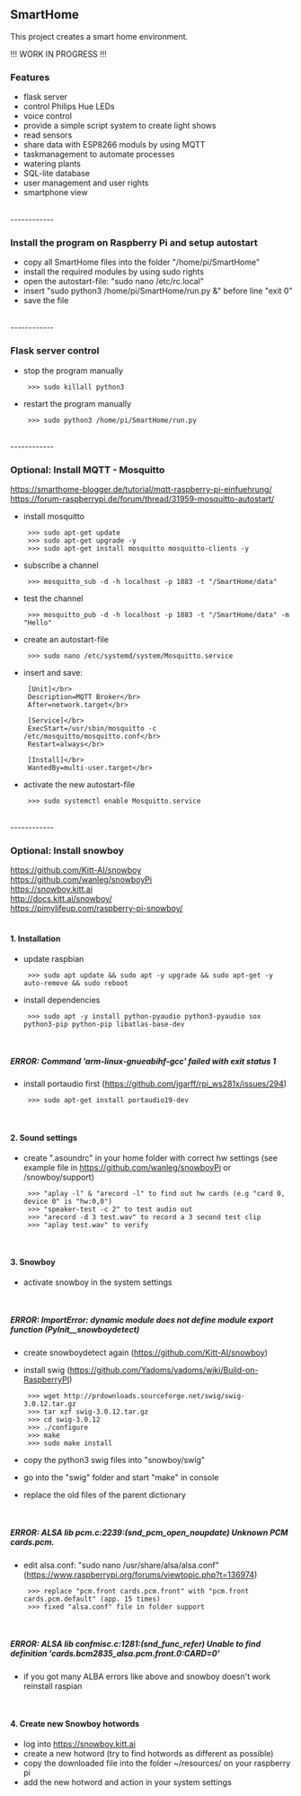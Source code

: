 ##  SmartHome

This project creates a smart home environment.

!!! WORK IN PROGRESS !!!


### Features

- flask server 
- control Philips Hue LEDs
- voice control 
- provide a simple script system to create light shows
- read sensors
- share data with ESP8266 moduls by using MQTT
- taskmanagement to automate processes
- watering plants
- SQL-lite database 
- user management and user rights
- smartphone view

</br>
------------
</br>

### Install the program on Raspberry Pi and setup autostart

- copy all SmartHome files into the folder "/home/pi/SmartHome"
- install the required modules by using sudo rights
- open the autostart-file: "sudo nano /etc/rc.local"
- insert "sudo python3 /home/pi/SmartHome/run.py &" before line "exit 0"
- save the file

</br>
------------
</br>

### Flask server control

- stop the program manually

       >>> sudo killall python3

- restart the program manually

       >>> sudo python3 /home/pi/SmartHome/run.py


</br>
------------
</br>

### Optional: Install MQTT - Mosquitto 

https://smarthome-blogger.de/tutorial/mqtt-raspberry-pi-einfuehrung/
</br>
https://forum-raspberrypi.de/forum/thread/31959-mosquitto-autostart/
</br>

- install mosquitto

       >>> sudo apt-get update
       >>> sudo apt-get upgrade -y
       >>> sudo apt-get install mosquitto mosquitto-clients -y

- subscribe a channel

       >>> mosquitto_sub -d -h localhost -p 1883 -t "/SmartHome/data"

- test the channel

       >>> mosquitto_pub -d -h localhost -p 1883 -t "/SmartHome/data" -m "Hello"

- create an autostart-file

       >>> sudo nano /etc/systemd/system/Mosquitto.service

- insert and save:

       [Unit]</br>
       Description=MQTT Broker</br>
       After=network.target</br>

       [Service]</br>
       ExecStart=/usr/sbin/mosquitto -c /etc/mosquitto/mosquitto.conf</br>
       Restart=always</br>

       [Install]</br>
       WantedBy=multi-user.target</br>

- activate the new autostart-file

       >>> sudo systemctl enable Mosquitto.service

</br>
------------
</br>


### Optional: Install snowboy

https://github.com/Kitt-AI/snowboy
</br>
https://github.com/wanleg/snowboyPi 
</br>
https://snowboy.kitt.ai
</br>
http://docs.kitt.ai/snowboy/
</br>
https://pimylifeup.com/raspberry-pi-snowboy/
</br>
</br>

#### 1. Installation

- update raspbian 

       >>> sudo apt update && sudo apt -y upgrade && sudo apt-get -y auto-remove && sudo reboot

- install dependencies

       >>> sudo apt -y install python-pyaudio python3-pyaudio sox python3-pip python-pip libatlas-base-dev

</br>

##### ERROR: Command 'arm-linux-gnueabihf-gcc' failed with exit status 1

- install portaudio first (https://github.com/jgarff/rpi_ws281x/issues/294)

       >>> sudo apt-get install portaudio19-dev

</br>

#### 2. Sound settings

- create ".asoundrc" in your home folder with correct hw settings (see example file in https://github.com/wanleg/snowboyPi or /snowboy/support)

       >>> "aplay -l" & "arecord -l" to find out hw cards (e.g "card 0, device 0" is "hw:0,0")
       >>> "speaker-test -c 2" to test audio out
       >>> "arecord -d 3 test.wav" to record a 3 second test clip 
       >>> "aplay test.wav" to verify

</br>

#### 3. Snowboy

- activate snowboy in the system settings

</br>

##### ERROR: ImportError: dynamic module does not define module export function (PyInit__snowboydetect)

- create snowboydetect again (https://github.com/Kitt-AI/snowboy)
- install swig (https://github.com/Yadoms/yadoms/wiki/Build-on-RaspberryPI)

       >>> wget http://prdownloads.sourceforge.net/swig/swig-3.0.12.tar.gz
       >>> tar xzf swig-3.0.12.tar.gz
       >>> cd swig-3.0.12
       >>> ./configure
       >>> make
       >>> sudo make install

- copy the python3 swig files into "snowboy/swig"
- go into the "swig" folder and start "make" in console 
- replace the old files of the parent dictionary

</br>

##### ERROR: ALSA lib pcm.c:2239:(snd_pcm_open_noupdate) Unknown PCM cards.pcm.<blah blah>

- edit alsa.conf: "sudo nano /usr/share/alsa/alsa.conf" (https://www.raspberrypi.org/forums/viewtopic.php?t=136974)
       
       >>> replace "pcm.front cards.pcm.front" with "pcm.front cards.pcm.default" (app. 15 times)
       >>> fixed "alsa.conf" file in folder support
       
</br>

##### ERROR: ALSA lib confmisc.c:1281:(snd_func_refer) Unable to find definition 'cards.bcm2835_alsa.pcm.front.0:CARD=0'

- if you got many ALBA errors like above and snowboy doesn't work reinstall raspian

</br>

#### 4. Create new Snowboy hotwords

- log into https://snowboy.kitt.ai
- create a new hotword (try to find hotwords as different as possible)
- copy the downloaded file into the folder ~/resources/ on your raspberry pi
- add the new hotword and action in your system settings